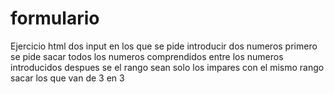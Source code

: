 # formulario
Ejercicio html dos input en los que se pide introducir dos numeros
primero se pide sacar todos los numeros comprendidos entre los numeros introducidos
despues se el rango sean solo los impares 
con el mismo rango sacar los que van de 3 en 3
